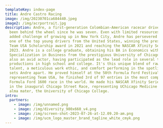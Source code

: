 ```yaml
---
templateKey: index-page
title: Andre Castro Racing
image: /img/20230701ca684440.jpeg
image2: /img/acrportrait.jpg
description: Andre, a first-generation Colombian-American racecar driver, has
  been behind the wheel since he was seven. Even with limited resources and the
  added challenge of growing up in New York City, Andre has persevered to become
  one of the top young drivers from the United States, winning the prestigious
  Team USA Scholarship award in 2021 and reaching the NASCAR Xfinity Series in
  2023. Andre is a college graduate, obtaining his BA in Economics with
  Specialization in Business from the prestigious University of Chicago. He is
  also an avid actor, having participated as the lead role in several theater
  productions in high school and college. It's this unique blend of raw racing
  talent, a meticulous work ethic, and comfort performing in the spotlight that
  sets Andre apart. He proved himself at the 50th Formula Ford Festival where,
  representing Team USA, he finished 3rd of 97 entries in the most competitive
  Formula Ford 1600 race in the world. He made his NASCAR Xfinity Series debut
  in the inaugural Chicago Street Race, representing UChicago Medicine and his
  alma mater, the University of Chicago College.
intro:
  partners:
    - image: /img/unnamed.png
    - image: /img/diversity_980x660_v4.png
    - image: /img/screen-shot-2023-07-26-at-12.09.20-am.png
    - image: /img/ucm_logo_master_brand_tagline_white_cmyk.png
---
```

